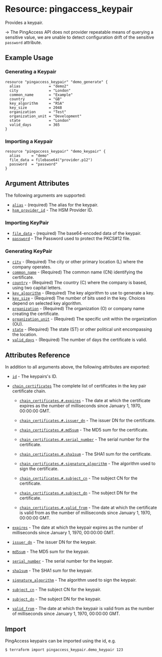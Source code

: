 # Resource: pingaccess_keypair

Provides a keypair.

-> The PingAccess API does not provider repeatable means of querying a sensitive value, we are unable to detect configuration drift of the sensitive `password` attribute.

## Example Usage

### Generating a Keypair
```hcl
resource "pingaccess_keypair" "demo_generate" {
  alias             = "demo2"
  city              = "London"
  common_name       = "Example"
  country           = "GB"
  key_algorithm     = "RSA"
  key_size          = 2048
  organization      = "Test"
  organization_unit = "Development"
  state             = "London"
  valid_days        = 365
}
```

### Importing a Keypair

```hcl
resource "pingaccess_keypair" "demo_keypair" {
  alias     = "demo"
  file_data = filebase64("provider.p12")
  password  = "password"
}
```

## Argument Attributes
The following arguments are supported:

- [`alias`](#alias) - (required) The alias for the keypair.
- [`hsm_provider_id`](#hsm_provider_id) - The HSM Provider ID.

### Importing KeyPair

- [`file_data`](#file_data) - (required) The base64-encoded data of the keypair.
- [`password`](#password) - The Password used to protect the PKCS#12 file.

### Generating KeyPair

- [`city`](#city) - (Required) The city or other primary location (L) where the company operates.
- [`common_name`](#common_name) - (Required) The common name (CN) identifying the certificate.
- [`country`](#country) - (Required) The country (C) where the company is based, using two capital letters.
- [`key_algorithm`](#key_algorithm) - (Required) The key algorithm to use to generate a key.
- [`key_size`](#key_size) - (Required) The number of bits used in the key. Choices depend on selected key algorithm.
- [`organization`](#organization) - (Required) The organization (O) or company name creating the certificate.
- [`organization_unit`](#organization_unit) - (Required) The specific unit within the organization (OU).
- [`state`](#state) - (Required) The state (ST) or other political unit encompassing the location.
- [`valid_days`](#valid_days) - (Required) The number of days the certificate is valid.

## Attributes Reference

In addition to all arguments above, the following attributes are exported:

- [`id`](#id) - The keypairs's ID.

- [`chain_certificates`](#chain_certificates) The complete list of certificates in the key pair certificate chain.

    - [`chain_certificates.#.expires`](#chain_certificates-expires) - The date at which the certificate expires as the number of milliseconds since January 1, 1970, 00:00:00 GMT.

    - [`chain_certificates.#.issuer_dn`](#chain_certificates-issuer_dn) - The issuer DN for the certificate.

    - [`chain_certificates.#.md5sum`](#chain_certificates-md5sum) - The MD5 sum for the certificate.

    - [`chain_certificates.#.serial_number`](#chain_certificates-serial_number) - The serial number for the certificate.

    - [`chain_certificates.#.sha1sum`](#chain_certificates-sha1sum) - The SHA1 sum for the certificate.

    - [`chain_certificates.#.signature_algorithm`](#chain_certificates-signature_algorithm) -  The algorithm used to sign the certificate.

    - [`chain_certificates.#.subject_cn`](#chain_certificates-subject_cn) - The subject CN for the certificate.

    - [`chain_certificates.#.subject_dn`](#chain_certificates-subject_dn) - The subject DN for the certificate.

    - [`chain_certificates.#.valid_from`](#chain_certificates-valid_from) - The date at which the certificate is valid from as the number of milliseconds since January 1, 1970, 00:00:00 GMT.

- [`expires`](#expires) - The date at which the keypair expires as the number of milliseconds since January 1, 1970, 00:00:00 GMT.

- [`issuer_dn`](#issuer_dn) - The issuer DN for the keypair.

- [`md5sum`](#md5sum) - The MD5 sum for the keypair.

- [`serial_number`](#serial_number) - The serial number for the keypair.

- [`sha1sum`](#sha1sum) - The SHA1 sum for the keypair.

- [`signature_algorithm`](#signature_algorithm) -  The algorithm used to sign the keypair.

- [`subject_cn`](#subject_cn) - The subject CN for the keypair.

- [`subject_dn`](#subject_dn) - The subject DN for the keypair.

- [`valid_from`](#valid_from) - The date at which the keypair is valid from as the number of milliseconds since January 1, 1970, 00:00:00 GMT.

## Import

PingAccess keypairs can be imported using the id, e.g.

```bash
$ terraform import pingaccess_keypair.demo_keypair 123
```
